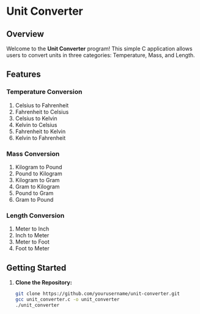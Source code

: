 # Unit Converter

## Overview

Welcome to the **Unit Converter** program! This simple C application allows users to convert units in three categories: Temperature, Mass, and Length.

## Features

### Temperature Conversion

1. Celsius to Fahrenheit
2. Fahrenheit to Celsius
3. Celsius to Kelvin
4. Kelvin to Celsius
5. Fahrenheit to Kelvin
6. Kelvin to Fahrenheit

### Mass Conversion

1. Kilogram to Pound
2. Pound to Kilogram
3. Kilogram to Gram
4. Gram to Kilogram
5. Pound to Gram
6. Gram to Pound

### Length Conversion

1. Meter to Inch
2. Inch to Meter
3. Meter to Foot
4. Foot to Meter

## Getting Started

1. **Clone the Repository:**
   ```bash
   git clone https://github.com/yourusername/unit-converter.git
   gcc unit_converter.c -o unit_converter
   ./unit_converter


